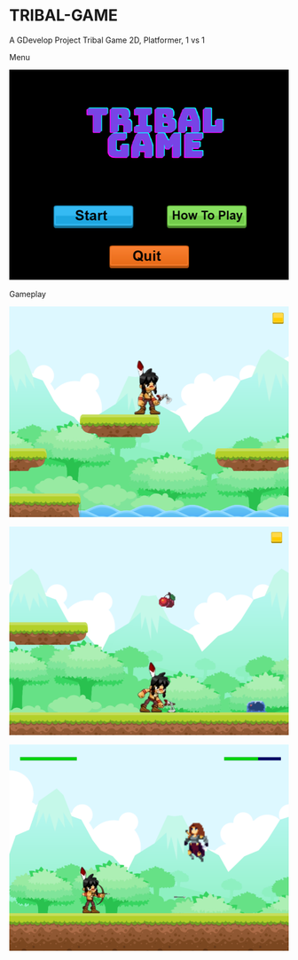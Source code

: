 # TRIBAL-GAME

A GDevelop Project 
Tribal Game 
2D, Platformer, 1 vs 1

Menu

![](https://github.com/Shrimad-Bhagwat/TRIBAL-GAME/blob/main/game/ss/1.png?raw=true)

Gameplay

![](https://github.com/Shrimad-Bhagwat/TRIBAL-GAME/blob/main/game/ss/2.png?raw=true)

![](https://github.com/Shrimad-Bhagwat/TRIBAL-GAME/blob/main/game/ss/3.png?raw=true)
 
![](https://github.com/Shrimad-Bhagwat/TRIBAL-GAME/blob/main/game/ss/4.png?raw=true)
